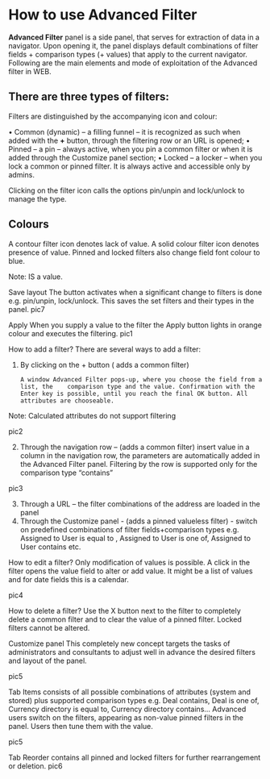 # How to use Advanced Filter 

**Advanced Filter** panel is a side panel, that serves for extraction of data in a navigator.
Upon opening it, the panel displays default combinations of filter fields + comparison types (+ values) that apply to the current navigator.
Following are the main elements and mode of exploitation of the Advanced filter in WEB.

## There are three types of filters:
Filters are distinguished by the accompanying icon and colour:

•	Common (dynamic) – а filling funnel – it is recognized as such when added with the **+** button, through the filtering row or an URL is opened;
•	Pinned – a pin – always active, when you pin a common filter or when it is added through the Customize panel section;
•	Locked – a locker – when you lock a common or pinned filter. It is always active and accessible only by admins.

Clicking on the filter icon calls the options pin/unpin and lock/unlock to manage the type.

## Colours

A contour filter icon denotes lack of value. A solid colour filter icon denotes presence of value.
Pinned and locked filters also change field font colour to blue.

Note: <Empty> IS a value.

Save layout
The button activates when a significant change to filters is done e.g. pin/unpin, lock/unlock. This saves the set  filters and their types in the panel.
pic7

Apply
When you supply а value to the filter the Apply button lights in orange colour and executes the filtering.
pic1


How to add a filter?
There are several ways to add a filter:
1.	By clicking on the + button ( adds a common filter)

        A window Advanced Filter pops-up, where you choose the field from a list, the    comparison type and the value. Confirmation with the Enter key is possible, until you reach the final OK button. All attributes are chooseable.
Note: Calculated attributes do not support filtering

pic2


2.	Through the navigation row – (adds a common filter) insert value in a column in the navigation row, the parameters are automatically added in the Advanced Filter panel. 
Filtering by the row is supported only for the comparison type “contains”

pic3

3.	Through a URL – the filter combinations of the address are loaded in the panel
4.	Through the Customize panel  - (adds a pinned valueless filter)  - switch on predefined combinations of filter fields+comparison types e.g. Assigned to User is equal to , Assigned to User is one of, Assigned to User contains etc. 


How to edit a filter?
Only modification of values is possible. A click in the filter opens the value field to alter or add value. It might be a list of values and for date fields this is a calendar.

pic4

How to delete a filter?
Use the X button next to the filter to completely delete a common filter and to clear the value of a pinned filter.
Locked filters cannot be altered.


Customize panel
This completely new concept targets the tasks of administrators and consultants to adjust well in advance the desired filters and layout of the panel.

pic5

Tab Items consists of all possible combinations of attributes (system and stored) plus supported comparison types e.g. Deal contains, Deal is one of, Currency directory is equal to, Currency directory contains…
Advanced users switch on the filters, appearing as non-value pinned filters in the panel. Users then tune them with the value.

pic5

Tab Reorder contains all pinned and locked filters for further rearrangement or deletion.
pic6

